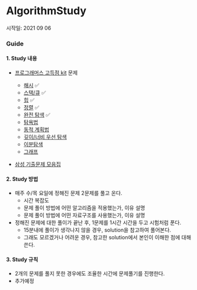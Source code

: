 # AlgorithmStudy

시작일: 2021 09 06

### Guide

#### 1. Study 내용

- [프로그래머스 고득점 kit](https://programmers.co.kr/learn/challenges) 문제
  - [해시](https://programmers.co.kr/learn/courses/30/parts/12077) :white_check_mark:
  - [스택/큐](https://programmers.co.kr/learn/courses/30/parts/12081) :white_check_mark:
  - [힙](https://programmers.co.kr/learn/courses/30/parts/12117) :white_check_mark:
  - [정렬](https://programmers.co.kr/learn/courses/30/parts/12198) :white_check_mark:
  - [완전 탐색](https://programmers.co.kr/learn/courses/30/parts/12230) :white_check_mark:
  - [탐욕법](https://programmers.co.kr/learn/courses/30/parts/12244) 
  - [동적 계획법](https://programmers.co.kr/learn/courses/30/parts/12263) 
  - [깊이/너비 우선 탐색](https://programmers.co.kr/learn/courses/30/parts/12421)
  - [이분탐색](https://programmers.co.kr/learn/courses/30/parts/12486)
  - [그래프](https://programmers.co.kr/learn/courses/30/parts/14393)

- [삼성 기출문제 모음집](https://www.acmicpc.net/workbook/view/1152)

#### 2. Study 방법

- 매주 수/목 요일에 정해진 문제 2문제를 풀고 온다.
  - 시간 복잡도 
  - 문제 풀이 방법에 어떤 알고리즘을 적용했는가, 이유 설명
  - 문제 풀이 방법에 어떤 자료구조를 사용했는가, 이유 설명
- 정해진 문제에 대한 풀이가 끝난 후, 1문제를 1시간 시간을 두고 시험처럼 푼다.
  - 15분내에 풀이가 생각나지 않을 경우, solution을 참고하여 풀어본다.
  - 그래도 모르겠거나 어려운 경우, 참고한 solution에서 본인이 이해한 점에 대해 쓴다.  

#### 3. Study 규칙

- 2개의 문제를 풀지 못한 경우에도 조율한 시간에 문제풀기를 진행한다.
- 추가예정
